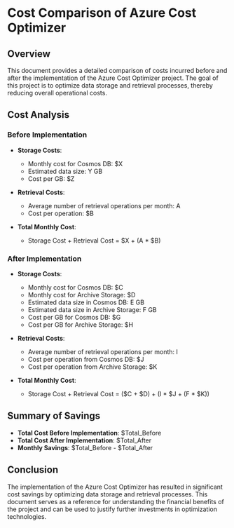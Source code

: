 # Cost Comparison of Azure Cost Optimizer

## Overview

This document provides a detailed comparison of costs incurred before and after the implementation of the Azure Cost Optimizer project. The goal of this project is to optimize data storage and retrieval processes, thereby reducing overall operational costs.

## Cost Analysis

### Before Implementation

- **Storage Costs**: 
  - Monthly cost for Cosmos DB: $X
  - Estimated data size: Y GB
  - Cost per GB: $Z

- **Retrieval Costs**:
  - Average number of retrieval operations per month: A
  - Cost per operation: $B

- **Total Monthly Cost**: 
  - Storage Cost + Retrieval Cost = $X + (A * $B)

### After Implementation

- **Storage Costs**: 
  - Monthly cost for Cosmos DB: $C
  - Monthly cost for Archive Storage: $D
  - Estimated data size in Cosmos DB: E GB
  - Estimated data size in Archive Storage: F GB
  - Cost per GB for Cosmos DB: $G
  - Cost per GB for Archive Storage: $H

- **Retrieval Costs**:
  - Average number of retrieval operations per month: I
  - Cost per operation from Cosmos DB: $J
  - Cost per operation from Archive Storage: $K

- **Total Monthly Cost**: 
  - Storage Cost + Retrieval Cost = ($C + $D) + (I * $J + (F * $K))

## Summary of Savings

- **Total Cost Before Implementation**: $Total_Before
- **Total Cost After Implementation**: $Total_After
- **Monthly Savings**: $Total_Before - $Total_After

## Conclusion

The implementation of the Azure Cost Optimizer has resulted in significant cost savings by optimizing data storage and retrieval processes. This document serves as a reference for understanding the financial benefits of the project and can be used to justify further investments in optimization technologies.